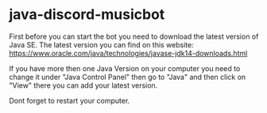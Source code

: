# java-discord-musicbot

First before you can start the bot you need to download the latest version of Java SE.
The latest version you can find on this website: https://www.oracle.com/java/technologies/javase-jdk14-downloads.html

If you have more then one Java Version on your computer you need to change it under "Java Control Panel" then go to "Java" and then click on "View" there you can add your latest version.

Dont forget to restart your computer.
